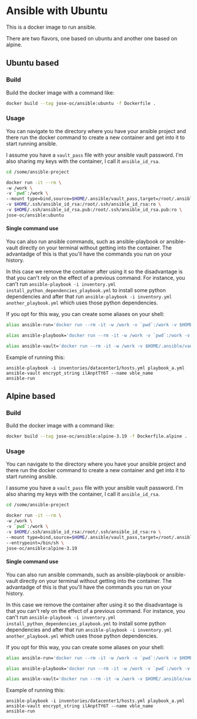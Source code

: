 # Ansible with Ubuntu

This is a docker image to run ansible.

There are two flavors, one based on ubuntu and another one based on alpine.

## Ubuntu based

### Build

Build the docker image with a command like:

```sh
docker build --tag jose-oc/ansible:ubuntu -f Dockerfile .
```

### Usage

You can navigate to the directory where you have your ansible project and there run the docker command to create a new container and get into it to start running ansible. 

I assume you have a `vault_pass` file with your ansible vault password. 
I'm also sharing my keys with the container, I call it `ansible_id_rsa`.

```sh
cd /some/ansible-project

docker run -it --rm \
-w /work \
-v `pwd`:/work \
--mount type=bind,source=$HOME/.ansible/vault_pass,target=/root/.ansible/vault_pass,readonly \
-v $HOME/.ssh/ansible_id_rsa:/root/.ssh/ansible_id_rsa:ro \
-v $HOME/.ssh/ansible_id_rsa.pub:/root/.ssh/ansible_id_rsa.pub:ro \
jose-oc/ansible:ubuntu
```

#### Single command use

You can also run ansible commands, such as ansible-playbook or ansible-vault directly on your terminal without getting into the container. 
The advantadge of this is that you'll have the commands you run on your history. 

In this case we remove the container after using it so the disadvantage is that you can't rely on the effect of a previous command. 
For instance, you can't run `ansible-playbook -i inventory.yml install_python_dependencies_playbook.yml` to install some python dependencies and after that run `ansible-playbook -i inventory.yml another_playbook.yml` which uses those python dependencies. 

If you opt for this way, you can create some aliases on your shell:

```sh
alias ansible-run='docker run --rm -it -w /work -v `pwd`:/work -v $HOME/.ssh/ansible_id_rsa.pub:/root/.ssh/ansible_id_rsa.pub:ro -v $HOME/.ssh/ansible_id_rsa:/root/.ssh/ansible_id_rsa:ro -v $HOME/.ansible/vault_pass:/root/.ansible/vault_pass:ro jose-oc/ansible:ubuntu' 

alias ansible-playbook='docker run --rm -it -w /work -v `pwd`:/work -v $HOME/.ssh/ansible_id_rsa.pub:/root/.ssh/ansible_id_rsa.pub:ro -v $HOME/.ssh/ansible_id_rsa:/root/.ssh/ansible_id_rsa:ro -v $HOME/.ansible/vault_pass:/root/.ansible/vault_pass:ro jose-oc/ansible:ubuntu ansible-playbook'

alias ansible-vault='docker run --rm -it -w /work -v $HOME/.ansible/vault_pass:/root/.ansible/vault_pass:ro -e ANSIBLE_VAULT_PASSWORD_FILE=/root/.ansible/vault_pass jose-oc/ansible:ubuntu ansible-vault'
```

Example of running this:

```shell
ansible-playbook -i inventories/datacenter1/hosts.yml playbook_a.yml
ansible-vault encrypt_string ilAnptTY6T --name vble_name
ansible-run
```




## Alpine based

### Build

Build the docker image with a command like:

```sh
docker build --tag jose-oc/ansible:alpine-3.19 -f Dockerfile.alpine .
```

### Usage

You can navigate to the directory where you have your ansible project and there run the docker command to create a new container and get into it to start running ansible. 

I assume you have a `vault_pass` file with your ansible vault password. 
I'm also sharing my keys with the container, I call it `ansible_id_rsa`.

```sh
cd /some/ansible-project

docker run -it --rm \
-w /work \
-v `pwd`:/work \
-v $HOME/.ssh/ansible_id_rsa:/root/.ssh/ansible_id_rsa:ro \
--mount type=bind,source=$HOME/.ansible/vault_pass,target=/root/.ansible/vault_pass,readonly \
--entrypoint=/bin/sh \
jose-oc/ansible:alpine-3.19
```

#### Single command use

You can also run ansible commands, such as ansible-playbook or ansible-vault directly on your terminal without getting into the container. 
The advantadge of this is that you'll have the commands you run on your history. 

In this case we remove the container after using it so the disadvantage is that you can't rely on the effect of a previous command. 
For instance, you can't run `ansible-playbook -i inventory.yml install_python_dependencies_playbook.yml` to install some python dependencies and after that run `ansible-playbook -i inventory.yml another_playbook.yml` which uses those python dependencies. 

If you opt for this way, you can create some aliases on your shell:

```sh
alias ansible-run='docker run --rm -it -w /work -v `pwd`:/work -v $HOME/.ssh/ansible_id_rsa.pub:/root/.ssh/ansible_id_rsa.pub:ro -v $HOME/.ssh/ansible_id_rsa:/root/.ssh/ansible_id_rsa:ro -v $HOME/.ansible/vault_pass:/root/.ansible/vault_pass:ro jose-oc/ansible:alpine-3.19' 

alias ansible-playbook='docker run --rm -it -w /work -v `pwd`:/work -v $HOME/.ssh/ansible_id_rsa.pub:/root/.ssh/ansible_id_rsa.pub:ro -v $HOME/.ssh/ansible_id_rsa:/root/.ssh/ansible_id_rsa:ro -v $HOME/.ansible/vault_pass:/root/.ansible/vault_pass:ro -v $HOME/.kube:/root/.kube:ro jose-oc/ansible:ubuntu ansible-playbook'

alias ansible-vault='docker run --rm -it -w /work -v $HOME/.ansible/vault_pass:/root/.ansible/vault_pass:ro -e ANSIBLE_VAULT_PASSWORD_FILE=/root/.ansible/vault_pass jose-oc/ansible:alpine-3.19 ansible-vault'
```

Example of running this:

```shell
ansible-playbook -i inventories/datacenter1/hosts.yml playbook_a.yml
ansible-vault encrypt_string ilAnptTY6T --name vble_name
ansible-run
```
